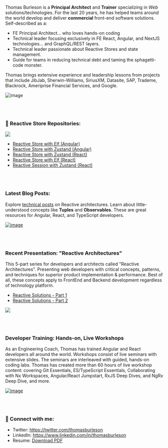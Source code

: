 Thomas Burleson is a **Principal Architect** and **Trainer** specializing in _Web_ solutions/technologies. For the last 20 years, he has helped teams around the world develop and deliver **commercial** front-end software solutions. Self-described as a:

* FE Principal Architect... who loves hands-on coding
* Technical leader focusing exclusively in FE React, Angular, and NextJS technologies... and GraphQL/REST layers.
* Technical leader passionate about Reactive Stores and state management.
* Guide for teams in reducing technical debt and taming the sphagetti-code monster.

Thomas brings extensive experience and leadership lessons from projects that include JibJab, Sherwin-Williams, SiriusXM, Datasite, SAP, Trademe, Blackrock, Ameriprise Financial Services, and Google.

![image](https://github.com/ThomasBurleson/thomasburleson/assets/210413/7724abc1-7d4b-4d10-b35a-fa925c574c16)



<br/>
<br/>

### 🚀 Reactive Store Repositories:

![](https://user-images.githubusercontent.com/210413/212810796-c4813e12-d2a0-4b4d-8231-1f8907e287c4.png)


* [Reactive Store with Elf (Angular)](https://github.com/ThomasBurleson/movie-search-rsm-angular/tree/store-elf-finish)
* [Reactive Store with Zustand (Angular)](https://github.com/ThomasBurleson/movie-search-rsm-angular/tree/store-zustand-finish)
* [Reactive Store with Zustand (React)](https://github.com/ThomasBurleson/movie-search-rsm-react/tree/store-finish-zustand)
* [Reactive Store with Elf (React)](https://github.com/ThomasBurleson/movie-search-rsm-react/tree/store-finish-elf)
* [Reactive Session with Zustand (React)](https://github.com/ThomasBurleson/app-store-rsm-react)

<br/>
<br/>

### Latest Blog Posts:

Explore [technical posts](https://thomasburlesonia.medium.com/list/published-articles-e052412d4b56) on Reactive architectures. Learn about little-understood concepts like **Tuples** and **Observables**. These are great resources for Angular, React, and TypeScript developers.

[![image](https://user-images.githubusercontent.com/210413/140200140-05aa7e38-0018-4c88-bbdc-d97a2d79c5ca.png)](https://thomasburlesonia.medium.com/list/published-articles-e052412d4b56)

<br/>
<br/>

### Recent Presentation: "Reactive Architectures"

This 5-part series for developers and architects called "Reactive Architectures". Presenting web developers with critical concepts, patterns, and techniques for superior product implementation & performance. Best of all, these concepts apply to FrontEnd and Backend development regardless of technology platform.

* [Reactive Solutions - Part 1](https://slides.com/thomasburleson/reactive-architectures-part-1?token=X4_I_GU2)
* [Reactive Solutions - Part 2](https://slides.com/thomasburleson/reactives-solutions-part-2?token=4rIrfRpf)

![](https://user-images.githubusercontent.com/210413/143097443-1239e967-977e-4a81-82e8-f16033c73883.png)

<br/>
<br/>


### Developer Training: Hands-on, Live Workshops

As an Engineering Coach, Thomas has trained Angular and React developers all around the world. Workshops consist of live seminars with extensive slides. The seminars are interleaved with guided, hands-on coding labs. Thomas has created more than 60 hours of live workshop content: covering Git Essentials, ES/TypeScript Essentials, Collaborating with Nx Workspaces, Angular/React Jumpstart, RxJS Deep Dives, and NgRx Deep Dive, and more.

[![image](https://user-images.githubusercontent.com/210413/143107279-a8a9a6a5-5566-4d24-8763-d585583421aa.png)](https://slides.com/thomasburleson/gitops-best-practices?token=3CVU3LTc)


<br/>
<br/>

### 🤝 Connect with me:

- Twitter: https://twitter.com/thomasburleson
- LinkedIn: https://www.linkedin.com/in/thomasburleson
- Resume: [Download PDF](https://github.com/ThomasBurleson/thomasburleson/files/7470965/ThomasBurleson.2021.pdf)
